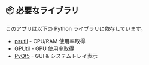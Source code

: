## 📦 必要なライブラリ
このアプリは以下の Python ライブラリに依存しています。

- [psutil](https://pypi.org/project/psutil/) - CPU/RAM 使用率取得
- [GPUtil](https://pypi.org/project/GPUtil/) - GPU 使用率取得
- [PyQt5](https://pypi.org/project/PyQt5/) - GUI & システムトレイ表示
